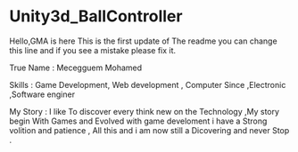 # Unity3d_BallController



Hello,GMA is here This is the first update of The readme you can change this line and if you see a mistake please fix it.

True Name : Mecegguem Mohamed

Skills : Game Development, Web development , Computer Since ,Electronic ,Software enginer 

My Story : I like To discover every think new on the Technology  ,My story begin With Games and Evolved with game develoment i have a  Strong volition and patience , All this and i am now still a Dicovering and never Stop .


